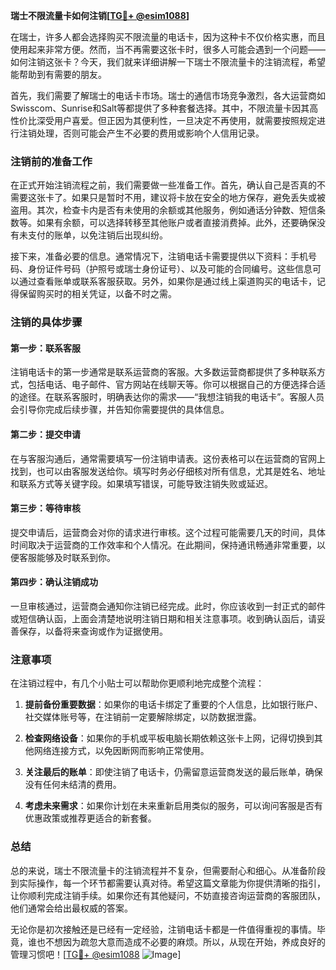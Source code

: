 **瑞士不限流量卡如何注销[[TG💪+ @esim1088](https://t.me/s/esim1088)]**

在瑞士，许多人都会选择购买不限流量的电话卡，因为这种卡不仅价格实惠，而且使用起来非常方便。然而，当不再需要这张卡时，很多人可能会遇到一个问题——如何注销这张卡？今天，我们就来详细讲解一下瑞士不限流量卡的注销流程，希望能帮助到有需要的朋友。

首先，我们需要了解瑞士的电话卡市场。瑞士的通信市场竞争激烈，各大运营商如Swisscom、Sunrise和Salt等都提供了多种套餐选择。其中，不限流量卡因其高性价比深受用户喜爱。但正因为其便利性，一旦决定不再使用，就需要按照规定进行注销处理，否则可能会产生不必要的费用或影响个人信用记录。

### 注销前的准备工作

在正式开始注销流程之前，我们需要做一些准备工作。首先，确认自己是否真的不需要这张卡了。如果只是暂时不用，建议将卡放在安全的地方保存，避免丢失或被盗用。其次，检查卡内是否有未使用的余额或其他服务，例如通话分钟数、短信条数等。如果有余额，可以选择转移至其他账户或者直接消费掉。此外，还要确保没有未支付的账单，以免注销后出现纠纷。

接下来，准备必要的信息。通常情况下，注销电话卡需要提供以下资料：手机号码、身份证件号码（护照号或瑞士身份证号）、以及可能的合同编号。这些信息可以通过查看账单或联系客服获取。另外，如果你是通过线上渠道购买的电话卡，记得保留购买时的相关凭证，以备不时之需。

### 注销的具体步骤

#### 第一步：联系客服

注销电话卡的第一步通常是联系运营商的客服。大多数运营商都提供了多种联系方式，包括电话、电子邮件、官方网站在线聊天等。你可以根据自己的方便选择合适的途径。在联系客服时，明确表达你的需求——“我想注销我的电话卡”。客服人员会引导你完成后续步骤，并告知你需要提供的具体信息。

#### 第二步：提交申请

在与客服沟通后，通常需要填写一份注销申请表。这份表格可以在运营商的官网上找到，也可以由客服发送给你。填写时务必仔细核对所有信息，尤其是姓名、地址和联系方式等关键字段。如果填写错误，可能导致注销失败或延迟。

#### 第三步：等待审核

提交申请后，运营商会对你的请求进行审核。这个过程可能需要几天的时间，具体时间取决于运营商的工作效率和个人情况。在此期间，保持通讯畅通非常重要，以便客服能够及时联系到你。

#### 第四步：确认注销成功

一旦审核通过，运营商会通知你注销已经完成。此时，你应该收到一封正式的邮件或短信确认函，上面会清楚地说明注销日期和相关注意事项。收到确认函后，请妥善保存，以备将来查询或作为证据使用。

### 注意事项

在注销过程中，有几个小贴士可以帮助你更顺利地完成整个流程：

1. **提前备份重要数据**：如果你的电话卡绑定了重要的个人信息，比如银行账户、社交媒体账号等，在注销前一定要解除绑定，以防数据泄露。
   
2. **检查网络设备**：如果你的手机或平板电脑长期依赖这张卡上网，记得切换到其他网络连接方式，以免因断网而影响正常使用。

3. **关注最后的账单**：即使注销了电话卡，仍需留意运营商发送的最后账单，确保没有任何未结清的费用。

4. **考虑未来需求**：如果你计划在未来重新启用类似的服务，可以询问客服是否有优惠政策或推荐更适合的新套餐。

### 总结

总的来说，瑞士不限流量卡的注销流程并不复杂，但需要耐心和细心。从准备阶段到实际操作，每一个环节都需要认真对待。希望这篇文章能为你提供清晰的指引，让你顺利完成注销手续。如果你还有其他疑问，不妨直接咨询运营商的客服团队，他们通常会给出最权威的答案。

无论你是初次接触还是已经有一定经验，注销电话卡都是一件值得重视的事情。毕竟，谁也不想因为疏忽大意而造成不必要的麻烦。所以，从现在开始，养成良好的管理习惯吧！[[TG💪+ @esim1088](https://t.me/s/esim1088) ![Image](https://i.postimg.cc/4NQfJmqS/Snipaste-2025-05-13-00-14-12.png)]